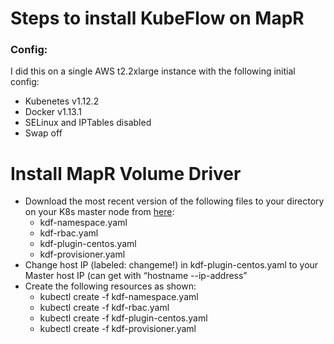 # Steps to install KubeFlow on MapR
### Config: 
I did this on a single AWS t2.2xlarge instance with the following initial config:
* Kubenetes v1.12.2
* Docker v1.13.1
* SELinux and IPTables disabled
* Swap off


# Install MapR Volume Driver
* Download the most recent version of the following files to your directory on your K8s master node from [here](http://package.mapr.com/tools/KubernetesDataFabric/):
  * kdf-namespace.yaml
  * kdf-rbac.yaml
  * kdf-plugin-centos.yaml
  * kdf-provisioner.yaml
* Change host IP (labeled: changeme!) in kdf-plugin-centos.yaml to your Master host IP (can get with “hostname --ip-address”
* Create the following resources as shown:
  * kubectl create -f kdf-namespace.yaml
  * kubectl create -f kdf-rbac.yaml
  * kubectl create -f kdf-plugin-centos.yaml
  * kubectl create -f kdf-provisioner.yaml





